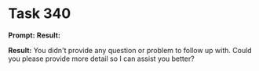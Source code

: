 # Task 340

**Prompt:** **Result:**

**Result:**
You didn't provide any question or problem to follow up with. Could you please provide more detail so I can assist you better?
